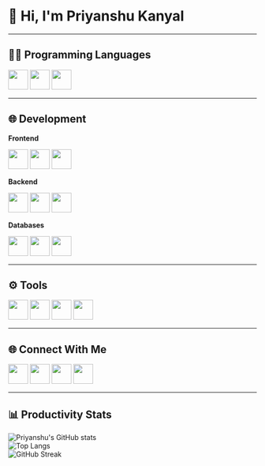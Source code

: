 # 👋 Hi, I'm Priyanshu Kanyal  

---

## 👨‍💻 Programming Languages  
<p>
  <img src="https://cdn.jsdelivr.net/gh/devicons/devicon/icons/java/java-original.svg" width="40" height="40"/> 
  <img src="https://cdn.jsdelivr.net/gh/devicons/devicon/icons/python/python-original.svg" width="40" height="40"/>
  <img src="https://cdn.jsdelivr.net/gh/devicons/devicon/icons/javascript/javascript-original.svg" width="40" height="40"/>
</p>

---

## 🌐 Development  

**Frontend**  
<p>
  <img src="https://cdn.jsdelivr.net/gh/devicons/devicon/icons/react/react-original.svg" width="40" height="40"/>
  <img src="https://cdn.jsdelivr.net/gh/devicons/devicon/icons/nextjs/nextjs-original.svg" width="40" height="40"/>
  <img src="https://cdn.jsdelivr.net/gh/devicons/devicon/icons/tailwindcss/tailwindcss-original.svg" width="40" height="40"/>
</p>  

**Backend**  
<p>
  <img src="https://cdn.jsdelivr.net/gh/devicons/devicon/icons/nodejs/nodejs-original.svg" width="40" height="40"/>  
  <img src="https://cdn.jsdelivr.net/gh/devicons/devicon/icons/express/express-original.svg" width="40" height="40"/>  
  <img src="https://cdn.jsdelivr.net/gh/devicons/devicon/icons/prisma/prisma-original.svg" width="40" height="40"/>  
</p>  

**Databases**  
<p>
  <img src="https://cdn.jsdelivr.net/gh/devicons/devicon/icons/postgresql/postgresql-original.svg" width="40" height="40"/> 
  <img src="https://cdn.jsdelivr.net/gh/devicons/devicon/icons/mongodb/mongodb-original.svg" width="40" height="40"/> 
  <img src="https://cdn.jsdelivr.net/gh/devicons/devicon/icons/mysql/mysql-original.svg" width="40" height="40"/> <!-- optional -->
</p>  

---

## ⚙️ Tools  
<p>
  <img src="https://cdn.jsdelivr.net/gh/devicons/devicon/icons/git/git-original.svg" width="40" height="40"/>
  <img src="https://cdn.jsdelivr.net/gh/devicons/devicon/icons/github/github-original.svg" width="40" height="40"/>
  <img src="https://cdn.jsdelivr.net/gh/devicons/devicon/icons/vscode/vscode-original.svg" width="40" height="40"/>
  <img src="https://cdn.jsdelivr.net/gh/devicons/devicon/icons/intellij/intellij-original.svg" width="40" height="40"/>
</p>  

---

## 🌐 Connect With Me  
<p>
  <a href="mailto:kanyalpriyanshu1@gmail.com"><img src="https://cdn.jsdelivr.net/gh/devicons/devicon/icons/google/google-original.svg" width="40" height="40"/></a>
  <a href="https://www.linkedin.com/in/priyanshu-kanyal-7808a7275"><img src="https://cdn.jsdelivr.net/gh/devicons/devicon/icons/linkedin/linkedin-original.svg" width="40" height="40"/></a>
  <a href="https://github.com/YOUR_GITHUB"><img src="https://cdn.jsdelivr.net/gh/devicons/devicon/icons/github/github-original.svg" width="40" height="40"/></a>
  <a href="https://leetcode.com/u/Priyanshu--Kanyal/"><img src="https://raw.githubusercontent.com/simple-icons/simple-icons/develop/icons/leetcode.svg" width="40" height="40"/></a>
</p>

---

## 📊 Productivity Stats  
![Priyanshu's GitHub stats](https://github-readme-stats.vercel.app/api?username=Priyanshu--Kanyal&show_icons=true&theme=tokyonight)  
![Top Langs](https://github-readme-stats.vercel.app/api/top-langs/?username=Priyanshu--Kanyal&layout=compact&theme=tokyonight)  
![GitHub Streak](https://streak-stats.demolab.com?user=Priyanshu--Kanyal&theme=tokyonight)  
